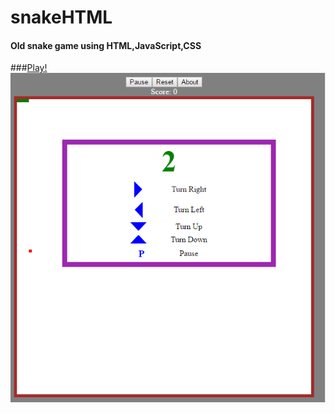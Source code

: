 
# snakeHTML
#### Old snake game using HTML,JavaScript,CSS

###[Play!](https://alishahrivarian.github.io/snakeHTML/)
![sample](https://github.com/AliShahrivarian/snakeHTML/blob/master/gamePic1.png)

